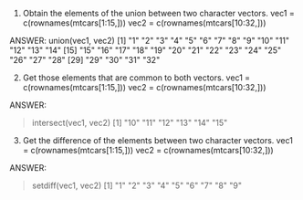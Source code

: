 1. Obtain the elements of the union between two character vectors.
vec1 = c(rownames(mtcars[1:15,]))
vec2 = c(rownames(mtcars[10:32,]))


ANSWER:
union(vec1, vec2)
 [1] "1"  "2"  "3"  "4"  "5"  "6"  "7"  "8"  "9"  "10" "11" "12" "13" "14"
[15] "15" "16" "17" "18" "19" "20" "21" "22" "23" "24" "25" "26" "27" "28"
[29] "29" "30" "31" "32"

2. Get those elements that are common to both vectors.
vec1 = c(rownames(mtcars[1:15,]))
vec2 = c(rownames(mtcars[10:32,]))

ANSWER: 
> intersect(vec1, vec2)
[1] "10" "11" "12" "13" "14" "15"

3. Get the difference of the elements between two character vectors.
vec1 = c(rownames(mtcars[1:15,]))
vec2 = c(rownames(mtcars[10:32,]))

ANSWER:
> setdiff(vec1, vec2)
[1] "1" "2" "3" "4" "5" "6" "7" "8" "9"

